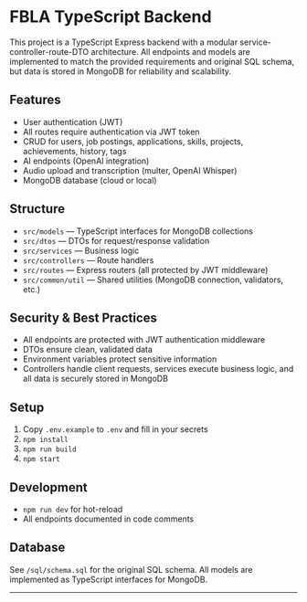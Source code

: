 # FBLA TypeScript Backend

This project is a TypeScript Express backend with a modular service-controller-route-DTO architecture. All endpoints and models are implemented to match the provided requirements and original SQL schema, but data is stored in MongoDB for reliability and scalability.

## Features

- User authentication (JWT)
- All routes require authentication via JWT token
- CRUD for users, job postings, applications, skills, projects, achievements, history, tags
- AI endpoints (OpenAI integration)
- Audio upload and transcription (multer, OpenAI Whisper)
- MongoDB database (cloud or local)

## Structure

- `src/models` — TypeScript interfaces for MongoDB collections
- `src/dtos` — DTOs for request/response validation
- `src/services` — Business logic
- `src/controllers` — Route handlers
- `src/routes` — Express routers (all protected by JWT middleware)
- `src/common/util` — Shared utilities (MongoDB connection, validators, etc.)

## Security & Best Practices

- All endpoints are protected with JWT authentication middleware
- DTOs ensure clean, validated data
- Environment variables protect sensitive information
- Controllers handle client requests, services execute business logic, and all data is securely stored in MongoDB

## Setup

1. Copy `.env.example` to `.env` and fill in your secrets
2. `npm install`
3. `npm run build`
4. `npm start`

## Development

- `npm run dev` for hot-reload
- All endpoints documented in code comments

## Database

See `/sql/schema.sql` for the original SQL schema. All models are implemented as TypeScript interfaces for MongoDB.

---